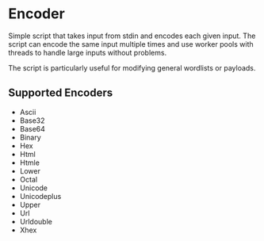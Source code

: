 # Encoder

Simple script that takes input from stdin and encodes each given input. The script can encode the same input multiple times and use worker pools with threads to handle large inputs without problems.

The script is particularly useful for modifying general wordlists or payloads.

## Supported Encoders
- Ascii 
- Base32 
- Base64 
- Binary 
- Hex 
- Html 
- Htmle 
- Lower 
- Octal 
- Unicode 
- Unicodeplus 
- Upper 
- Url 
- Urldouble 
- Xhex 
